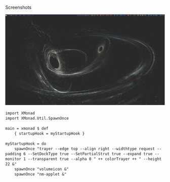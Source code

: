 Screenshots

![Screenshot](.screenshots/xmonad.png?raw=true "Bussy")


```
import XMonad
import XMonad.Util.SpawnOnce

main = xmonad $ def
    { startupHook = myStartupHook }

myStartupHook = do
    spawnOnce "trayer --edge top --align right --widthtype request --padding 6 --SetDockType true --SetPartialStrut true --expand true --monitor 1 --transparent true --alpha 0 " ++ colorTrayer ++ " --height 22 &"
    spawnOnce "volumeicon &"
    spawnOnce "nm-applet &"

```
